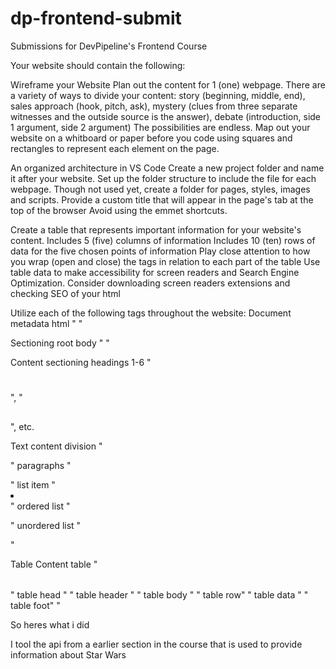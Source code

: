 # dp-frontend-submit
Submissions for DevPipeline's Frontend Course


Your website should contain the following:

Wireframe your Website
Plan out the content for 1 (one) webpage.
There are a variety of ways to divide your content: story (beginning, middle, end), sales approach (hook, pitch, ask), mystery (clues from three separate witnesses and the outside source is the answer), debate (introduction, side 1 argument, side 2 argument) The possibilities are endless.
Map out your website on a whitboard or paper before you code using squares and rectangles to represent each element on the page.

An organized architecture in VS Code
Create a new project folder and name it after your website.
Set up the folder structure to include the file for each webpage.
Though not used yet, create a folder for pages, styles, images and scripts.
Provide a custom title that will appear in the page's tab at the top of the browser
Avoid using the emmet shortcuts.

Create a table that represents important information for your website's content.
Includes 5 (five) columns of information
Includes 10 (ten) rows of data for the five chosen points of information
Play close attention to how you wrap (open and close) the tags in relation to each part of the table
Use table data to make accessibility for screen readers and Search Engine Optimization. Consider downloading screen readers extensions and checking SEO of your html

Utilize each of the following tags throughout the website:
Document metadata
html "<html> </html>"

Sectioning root
body "<body> </body>"

Content sectioning
headings 1-6 "<h1> </h1>", "<h2> </h2>", etc.

Text content
division "<div> </div>"
paragraphs "<p> </p>"
list item "<li> </li>"
ordered list "<ol> </ol>"
unordered list "<ul> </ul>"

Table Content
table "<table> </table>"
table head "<thead> </thead>"
table header "<th> </th>"
table body "<tbody> </tbody>"
table row"<tr> </tr>"
table data "<td> </td>"
table foot"<tfoot> </tfoot>"



So heres what i did

I tool the api from a earlier section in the course that is used to provide information about Star Wars


